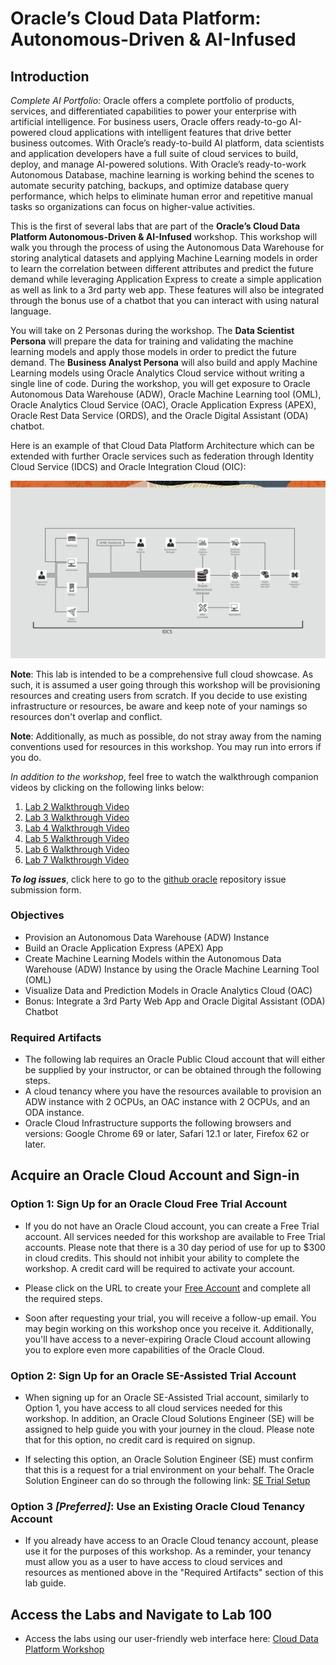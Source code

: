 # Oracle’s Cloud Data Platform: Autonomous-Driven & AI-Infused

## Introduction

*Complete AI Portfolio:*
Oracle offers a complete portfolio of products, services, and differentiated capabilities to power your enterprise with artificial intelligence. For business users, Oracle offers ready-to-go AI-powered cloud applications with intelligent features that drive better business outcomes. With Oracle’s ready-to-build AI platform, data scientists and application developers have a full suite of cloud services to build, deploy, and manage AI-powered solutions. With Oracle’s ready-to-work Autonomous Database, machine learning is working behind the scenes to automate security patching, backups, and optimize database query performance, which helps to eliminate human error and repetitive manual tasks so organizations can focus on higher-value activities.

This is the first of several labs that are part of the **Oracle’s Cloud Data Platform
Autonomous-Driven & AI-Infused** workshop. This workshop will walk you through the process of using the Autonomous Data Warehouse for storing analytical datasets and applying Machine Learning models in order to learn the correlation between different attributes and predict the future demand while leveraging Application Express to create a simple application as well as link to a 3rd party web app. These features will also be integrated through the bonus use of a chatbot that you can interact with using natural language.

You will take on 2 Personas during the workshop. The **Data Scientist Persona** will prepare the data for training and validating the machine learning models and apply those models in order to predict the future demand. The **Business Analyst Persona** will also build and apply Machine Learning models using Oracle Analytics Cloud service without writing a single line of code. During the workshop, you will get exposure to Oracle Autonomous Data Warehouse (ADW), Oracle Machine Learning tool (OML), Oracle Analytics Cloud Service (OAC), Oracle Application Express (APEX), Oracle Rest Data Service (ORDS), and the Oracle Digital Assistant (ODA) chatbot.

Here is an example of that Cloud Data Platform Architecture which can be extended with further Oracle services such as federation through Identity Cloud Service (IDCS) and Oracle Integration Cloud (OIC):

![](./LabOverview/images/cloud-data-construction-arch.jpg " ")

**Note**: This lab is intended to be a comprehensive full cloud showcase. As such, it is assumed a user going through this workshop will be provisioning resources and creating users from scratch. If you decide to use existing infrastructure or resources, be aware and keep note of your namings so resources don't overlap and conflict. 

**Note**: Additionally, as much as possible, do not stray away from the naming conventions used for resources in this workshop. You may run into errors if you do.

*In addition to the workshop*, feel free to watch the walkthrough companion videos by clicking on the following links below:

1. [Lab 2 Walkthrough Video](https://www.youtube.com/watch?v=N1EoJtf1onE)
2. [Lab 3 Walkthrough Video](https://www.youtube.com/watch?v=uprqKyeuxik)
3. [Lab 4 Walkthrough Video](https://www.youtube.com/watch?v=Zq0qEgF0bMU)
4. [Lab 5 Walkthrough Video](https://www.youtube.com/watch?v=H_SGzbIW3DA)
5. [Lab 6 Walkthrough Video](https://www.youtube.com/watch?v=wlSVlFv1R2A)
6. [Lab 7 Walkthrough Video](https://www.youtube.com/watch?v=I5prg0Ucso4)

**_To log issues_**, click here to go to the [github oracle](https://github.com/oracle/learning-library/issues/new) repository issue submission form.

### Objectives
- Provision an Autonomous Data Warehouse (ADW) Instance
- Build an Oracle Application Express (APEX) App
- Create Machine Learning Models within the Autonomous Data Warehouse (ADW) Instance by using the Oracle Machine Learning Tool (OML)
- Visualize Data and Prediction Models in Oracle Analytics Cloud (OAC)
- Bonus: Integrate a 3rd Party Web App and Oracle Digital Assistant (ODA) Chatbot


### Required Artifacts
- The following lab requires an Oracle Public Cloud account that will either be supplied by your instructor, or can be obtained through the following steps.
- A cloud tenancy where you have the resources available to provision an ADW instance with 2 OCPUs, an OAC instance with 2 OCPUs, and an ODA instance.
- Oracle Cloud Infrastructure supports the following browsers and versions: Google Chrome 69 or later, Safari 12.1 or later, Firefox 62 or later.

## Acquire an Oracle Cloud Account and Sign-in

### Option 1: Sign Up for an Oracle Cloud Free Trial Account
- If you do not have an Oracle Cloud account, you can create a Free Trial account. All services needed for this workshop are available to Free Trial accounts. Please note that there is a 30 day period of use for up to $300 in cloud credits. This should not inhibit your ability to complete the workshop. A credit card will be required to activate your account.

- Please click on the URL to create your <a class=“trial-link”  href="https://myservices.us.oraclecloud.com/mycloud/signup?language=en&sourceType=:ex:tb:::RC_NAMK190227P00084:PredictDemandML_ADW_HOL&SC=:ex:tb:::RC_NAMK190227P00084:PredictDemandML_ADW_HOL&pcode=NAMK190227P00084" target="trial">Free Account</a> and complete all the required steps.  

- Soon after requesting your trial, you will receive a follow-up email. You may begin working on this workshop once you receive it. Additionally, you'll have access to a never-expiring Oracle Cloud account allowing you to explore even more capabilities of the Oracle Cloud.

### Option 2: Sign Up for an Oracle SE-Assisted Trial Account
- When signing up for an Oracle SE-Assisted Trial account, similarly to Option 1, you have access to all cloud services needed for this workshop. In addition, an Oracle Cloud Solutions Engineer (SE) will be assigned to help guide you with your journey in the cloud. Please note that for this option, no credit card is required on signup.

- If selecting this option, an Oracle Solution Engineer (SE) must confirm that this is a request for a trial environment on your behalf. The Oracle Solution Engineer can do so through the following link: [SE Trial Setup](https://isrcentral.oracle.com/oalcrm/web/SETrialUI/)

### Option 3 *[Preferred]*: Use an Existing Oracle Cloud Tenancy Account
- If you already have access to an Oracle Cloud tenancy account, please use it for the purposes of this workshop. As a reminder, your tenancy must allow you as a user to have access to cloud services and resources as mentioned above in the "Required Artifacts" section of this lab guide.

## Access the Labs and Navigate to Lab 100

- Access the labs using our user-friendly web interface here: [Cloud Data Platform Workshop](https://austindatamanagement.github.io/oracle-cloud-data-platform-workshop/)
